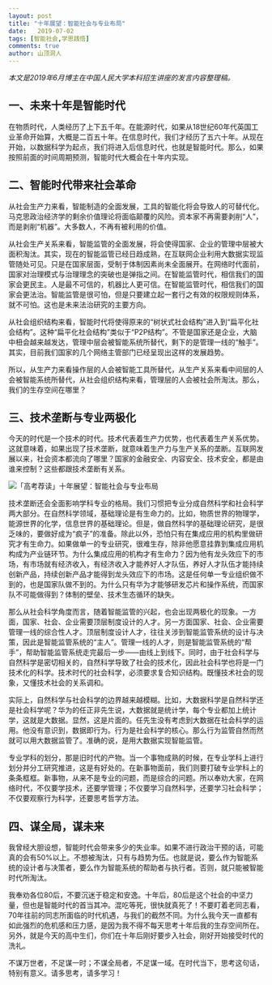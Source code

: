 ```yaml
---
layout: post
title: "十年展望：智能社会与专业布局"
date:   2019-07-02
tags: [智能社会,学思践悟]
comments: true
author: 山顶洞人
---
```


*本文是2019年6月博主在中国人民大学本科招生讲座的发言内容整理稿。*



## 一、未来十年是智能时代

在物质时代，人类经历了上下五千年。在能源时代，如果从18世纪60年代英国工业革命开始算，大概是二百五十年。在信息时代，我们才经历了五六十年。从现在开始，以数据科学为起点，我们将进入后信息时代，也就是智能时代。那么，如果按照前面的时间周期预测，智能时代大概会在十年内实现。

## 二、智能时代带来社会革命

从社会生产力来看，智能制造的全面发展，工具的智能化将会导致人的可替代化。马克思政治经济学的剩余价值理论将面临颠覆的风险。资本家不再需要剥削“人”，而是剥削“机器”。大多数人，不再有被利用的价值。

从社会生产关系来看，智能监管的全面发展，将会使得国家、企业的管理中层被大面积淘汰。其实，现在的智能监管已经日趋成熟，在互联网企业利用大数据实现监管随处可见。只是在国家层面，受制于体制因素尚未全面展开。在网络时代面前，国家对治理模式与治理理念的突破也是弹指之间。在智能监管时代，相信我们的国家会更民主。人是最不可信的，机器比人更可信。在智能监管时代，相信我们的国家会更法治。智能监管是很可怕，但是只要建立起一套行之有效的权限规则体系，就不可怕。这也是未来法治研究的主要方向。

从社会组织结构来看，智能时代将使得原来的“树状式社会结构”进入到“扁平化社会结构”。这种“扁平化社会结构”类似于“P2P结构”。不管是国家还是企业，大脑中杻会越来越发达，管理中层会被智能系统所替代，剩下的是管理一线的“触手”。其实，目前我们国家的几个网络主管部门已经呈现出这样的发展趋势。

所以，从生产力来看操作层的人会被智能工具所替代，从生产关系来看中间层的人会被智能系统所替代，从社会组织结构来看，管理层的人会被社会所淘汰。那么，我们的生存空间在哪里？

## 三、技术垄断与专业两极化

今天的时代是一个技术的时代。技术代表着生产力优势，也代表着生产关系优势。这就意味着，如果出现了技术垄断，就意味着生产力与生产关系的垄断。互联网发展以来，社会资本都流向了哪里？国家的金融安全、内容安全、技术安全，都是由谁来控制？这些都跟技术垄断有关系。

![「高考荐读」十年展望：智能社会与专业布局](https://p1-tt.byteimg.com/origin/pgc-image/57897ac2e32b402685d8ec8689ccc300?from=pc)

技术垄断还会全面影响学科专业的格局。我们习惯把专业分成自然科学和社会科学两大部分。在自然科学领域，基础理论是有生命力的。比如，物质世界的物理学，能源世界的化学，信息世界的基础理论。但是，做自然科学的基础理论研究，是很乏味的，要做好成为“疯子”的准备。除此以外，恐怕只有在集成应用的机构里做研究才有生命力。如果做单一的专业研究，很难生存，除非他愿意挂靠到集成应用机构成为产业链环节。为什么集成应用的机构才有生命力？因为他有龙头效应下的市场，有市场就有经济收入，有经济收入才能养好人才队伍，养好人才队伍才能持续创新产品，持续创新产品才能得到龙头效应下的市场。这是任何单一专业组织做不到的，也是国家队做不到的。为什么只有华为才能够研发芯片和操作系统，而国家队不可能做得到？体制的壁垒、技术生态循环的缺失。

那么从社会科学角度而言，随着智能监管的兴起，也会出现两极化的现象。一方面，国家、社会、企业需要顶层制度设计的人才。另一方面国家、社会、企业需要管理一线的综合性人才。顶层制度设计人才，往往关涉到智能监管系统的设计与决策，因此是智能监管系统的“主人”。管理一线的人才，则是智能监管系统的“帮手”，帮助智能监管系统走完最后一步——由线上到线下。同时，由于社会科学与自然科学是密切相关的，自然科学导致了社会的技术化，因此社会科学也将是一门技术化的科学。技术时代的社会科学，必须要求复合知识结构。既懂技术社会的现象，又懂技术社会的关系调和。

实际上，自然科学与社会科学的边界越来越模糊。比如，大数据科学是自然科学还是社会科学呢？华为的任正非先生说，大数据就是统计学，每个专业都加上统计学，这就是大数据。显然，这是片面的。任先生没有考虑到大数据在社会科学的运用。他没有意识到，数据即行为。行为是社会科学的核心。那么行为监管自然而然就可以用大数据监管了。准确的说，是用大数据实现智能监管。

专业学科的划分，那是旧时代的产物。当一个事物成熟的时候，在专业学科上进行划分并分工研究推进，这是有好处的。在新事物面前，我们则要打破专业学科上的条条框框。新事物，从来不是专业的问题，而是综合的问题。所以奉劝大家，在网络时代，不仅要学技术，还要学管理；不仅要学习自然科学，还要学习社会科学；不仅要观察行为科学，还要思考哲学方法。

## 四、谋全局，谋未来

我曾经大胆设想，智能时代会带来多少的失业率。如果不进行政治干预的话，可能真的会有50%以上。不想被淘汰，只有与趋势为伍。也就是说，要么作为智能系统的设计者与决策者，要么作为智能系统的帮助者与执行者。否则，就只能被智能时代所淘汰。

我奉劝各位80后，不要沉迷于稳定和安逸。十年后，80后是这个社会的中坚力量，但也是智能时代的首当其冲。混吃等死，很快就真死了！不要盯着老同志看，70年往前的同志所面临的时代机遇，与我们的截然不同。为什么我今天一直都有如此强烈的危机感和压力感，是因为我不得不每天思考十年后我的生存空间所在。另外，就是今天的高中生们，你们在十年后刚好要步入社会，刚好开始接受时代的洗礼。

不谋万世者，不足谋一时；不谋全局者，不足谋一域。在时代当下，思考这句话，特别有意义。请多思考，请多学习！